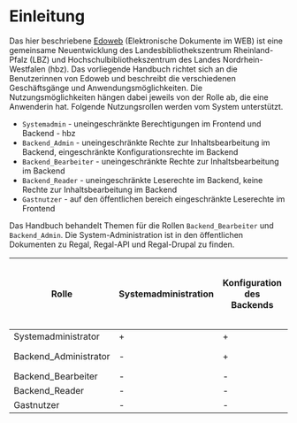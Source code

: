 # Einleitung

Das hier beschriebene [Edoweb](https://www.edoweb-rlp.de) (Elektronische Dokumente im WEB) ist eine gemeinsame Neuentwicklung des Landesbibliothekszentrum Rheinland-Pfalz (LBZ) und Hochschulbibliothekszentrum des Landes Nordrhein-Westfalen (hbz). Das vorliegende Handbuch richtet sich an die Benutzerinnen von Edoweb und beschreibt die verschiedenen Geschäftsgänge und Anwendungsmöglichkeiten. Die Nutzungsmöglichkeiten hängen dabei jeweils von der Rolle ab, die eine Anwenderin hat. Folgende Nutzungsrollen werden vom System unterstützt.

* `Systemadmin` - uneingeschränkte Berechtigungen im Frontend und Backend - hbz
* `Backend_Admin` - uneingeschränkte Rechte zur Inhaltsbearbeitung im Backend, eingeschränkte Konfigurationsrechte im Backend
* `Backend_Bearbeiter` -  uneingeschränkte Rechte zur Inhaltsbearbeitung im Backend
* `Backend_Reader` -  uneingeschränkte Leserechte im Backend, keine Rechte zur Inhaltsbearbeitung im Backend
* `Gastnutzer` - auf den öffentlichen bereich eingeschränkte Leserechte im Frontend

Das Handbuch behandelt Themen für die Rollen `Backend_Bearbeiter` und `Backend_Admin`. Die System-Administration ist in den öffentlichen Dokumenten zu Regal, Regal-API und Regal-Drupal zu finden.


|Rolle |Systemadministration |Konfiguration<br>des Backends|Inhalte in das Backend<br>übernehmen und Bearbeiten|Auf Inhalte im<br>Backend zugreifen|Auf öffentlich zugängliche<br>Inhalte zugreifen|Wer?|
|----------------------|---|---|---|---|---|--------------|
|Systemadministrator   | + | + | + | + | + | hbz          |
|Backend_Administrator | - | + | + | + | + | (hbz), (LBZ) |
|Backend_Bearbeiter    | - | - | + | + | + | hbz, LBZ     |
|Backend_Reader        | - | - | - | + | + | -            |
|Gastnutzer            | - | - | - | - | + | öffentlich   |
